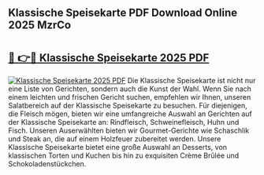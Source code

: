## Klassische Speisekarte PDF Download Online 2025 MzrCo

# <h2><a href="http://gc9appr.nevu.top/?p=Klassische+Speisekarte">🔗 👉🔴 Klassische Speisekarte 2025 PDF</a></h2>

[![Klassische Speisekarte 2025 PDF](https://i.imgur.com/dBaPXMq.png)](http://gc9appr.nevu.top/?p=Klassische+Speisekarte)
Die Klassische Speisekarte ist nicht nur eine Liste von Gerichten, sondern auch die Kunst der Wahl. Wenn Sie nach einem leichten und frischen Gericht suchen, empfehlen wir Ihnen, unseren Salatbereich auf der Klassische Speisekarte zu besuchen. Für diejenigen, die Fleisch mögen, bieten wir eine umfangreiche Auswahl an Gerichten auf der Klassische Speisekarte an: Rindfleisch, Schweinefleisch, Huhn und Fisch. Unseren Auserwählten bieten wir Gourmet-Gerichte wie Schaschlik und Steak an, die auf einem Holzfeuer zubereitet werden. Unsere Klassische Speisekarte bietet eine große Auswahl an Desserts, von klassischen Torten und Kuchen bis hin zu exquisiten Crème Brûlée und Schokoladenstückchen.
